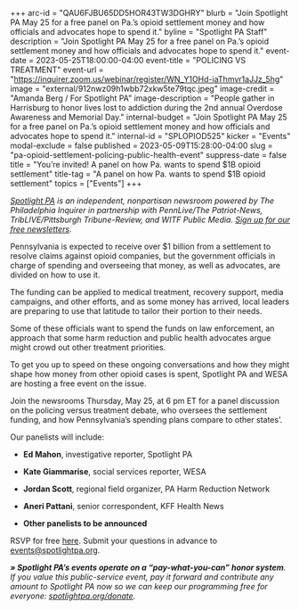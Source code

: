 +++
arc-id = "QAU6FJBU65DD5HOR43TW3DGHRY"
blurb = "Join Spotlight PA May 25 for a free panel on Pa.’s opioid settlement money and how officials and advocates hope to spend it."
byline = "Spotlight PA Staff"
description = "Join Spotlight PA May 25 for a free panel on Pa.’s opioid settlement money and how officials and advocates hope to spend it."
event-date = 2023-05-25T18:00:00-04:00
event-title = "POLICING VS TREATMENT"
event-url = "https://inquirer.zoom.us/webinar/register/WN_Y1OHd-iaThmvr1aJJz_5hg"
image = "external/912nwz09h1wbb72xkw5te79tqc.jpeg"
image-credit = "Amanda Berg / For Spotlight PA"
image-description = "People gather in Harrisburg to honor lives lost to addiction during the 2nd annual Overdose Awareness and Memorial Day."
internal-budget = "Join Spotlight PA May 25 for a free panel on Pa.’s opioid settlement money and how officials and advocates hope to spend it."
internal-id = "SPLOPIOD525"
kicker = "Events"
modal-exclude = false
published = 2023-05-09T15:28:00-04:00
slug = "pa-opioid-settlement-policing-public-health-event"
suppress-date = false
title = "You’re invited! A panel on how Pa. wants to spend $1B opioid settlement"
title-tag = "A panel on how Pa. wants to spend $1B opioid settlement"
topics = ["Events"]
+++

<a href="https://www.spotlightpa.org/"><i>Spotlight PA</i></a><i> is an independent, nonpartisan newsroom powered by The Philadelphia Inquirer in partnership with PennLive/The Patriot-News, TribLIVE/Pittsburgh Tribune-Review, and WITF Public Media. </i><a href="https://www.spotlightpa.org/newsletters"><i>Sign up for our free newsletters</i></a><i>.</i>

Pennsylvania is expected to receive over $1 billion from a settlement to resolve claims against opioid companies, but the government officials in charge of spending and overseeing that money, as well as advocates, are divided on how to use it.

The funding can be applied to medical treatment, recovery support, media campaigns, and other efforts, and as some money has arrived, local leaders are preparing to use that latitude to tailor their portion to their needs.

Some of these officials want to spend the funds on law enforcement, an approach that some harm reduction and public health advocates argue might crowd out other treatment priorities.

To get you up to speed on these ongoing conversations and how they might shape how money from other opioid cases is spent, Spotlight PA and WESA are hosting a free event on the issue.

Join the newsrooms Thursday, May 25, at 6 pm ET for a panel discussion on the policing versus treatment debate, who oversees the settlement funding, and how Pennsylvania’s spending plans compare to other states’.

Our panelists will include:

- <b>Ed Mahon</b>, investigative reporter, Spotlight PA<br/>

- <b>Kate Giammarise</b>, social services reporter, WESA<br/>

- <b>Jordan Scott</b>, regional field organizer, PA Harm Reduction Network<br/>

- <b>Aneri Pattani</b>, senior correspondent, KFF Health News<br/>

- <b>Other panelists to be announced</b><br/>

RSVP for free <a href="https://inquirer.zoom.us/webinar/register/WN_Y1OHd-iaThmvr1aJJz_5hg">here</a>. Submit your questions in advance to <a href="mailto:events@spotlightpa.org">events@spotlightpa.org</a>.

<i><b>» Spotlight PA’s events operate on a “pay-what-you-can” honor system</b></i><i>. If you value this public-service event, pay it forward and contribute any amount to Spotlight PA now so we can keep our programming free for everyone: </i><a href="http://spotlightpa.org/donate"><i>spotlightpa.org/donate</i></a><i>.</i>
